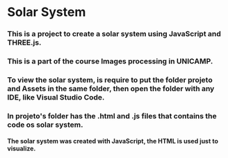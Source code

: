# Solar System

### This is a project to create a solar system using JavaScript and THREE.js.
### This is a part of the course Images processing in UNICAMP.
### To view the solar system, is require to put the folder projeto and Assets in the same folder, then open the folder with any IDE, like Visual Studio Code.
### In projeto's folder has the .html and .js files that contains the code os solar system.

#### The solar system was created with JavaScript, the HTML is used just to visualize.
